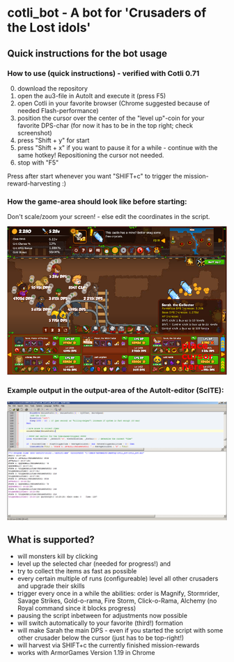 # cotli_bot - A bot for 'Crusaders of the Lost idols'

## Quick instructions for the bot usage

### How to use (quick instructions) - verified with Cotli 0.71
	
0. download the repository
1. open the au3-file in AutoIt and execute it (press F5)
2. open Cotli in your favorite browser (Chrome suggested because of needed Flash-performance)
3. position the cursor over the center of the "level up"-coin for your favorite DPS-char (for now it has to be in the top right; check screenshot)
4. press "Shift + y" for start
5. press "Shift + x" if you want to pause it for a while - continue with the same hotkey! Repositioning the cursor not needed.
6. stop with "F5"

Press after start whenever you want "SHIFT+c" to trigger the mission-reward-harvesting :)

### How the game-area should look like before starting:

Don't scale/zoom your screen! - else edit the coordinates in the script.

![](gameArea.png)

### Example output in the output-area of the AutoIt-editor (ScITE):

![](autoIt.png)

## What is supported?

* will monsters kill by clicking
* level up the selected char (needed for progress!) and
* try to collect the items as fast as possible
* every certain multiple of runs (configureable) level all other crusaders and upgrade their skills
* trigger every once in a while the abilities: order is Magnify, Stormrider, Savage Strikes, Gold-o-rama, Fire Storm, Click-o-Rama, Alchemy (no Royal command since it blocks progress)
* pausing the script inbetween for adjustments now possible
* will switch automatically to your favorite (third!) formation
* will make Sarah the main DPS - even if you started the script with some other crusader below the cursor (just has to be top-right!)
* will harvest via SHIFT+c the currently finished mission-rewards
* works with ArmorGames Version 1.19 in Chrome